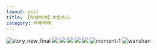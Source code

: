 ```yaml
---
layout: post
title: 【哔哩哔哩】木鱼水心
category: 哔哩哔哩
---
```

![story_new_final](http://rbwl8nwm4.hd-bkt.clouddn.com/img/story_new_final_0322.png)
![](http://rbwl8nwm4.hd-bkt.clouddn.com/img/muyu-0319-1.png)
![](http://rbwl8nwm4.hd-bkt.clouddn.com/img/muyu-220327-1.png)
![](http://ran7ztk3m.hd-bkt.clouddn.com/img/muyu-220509-1.jpg)
![](http://ran7ztk3m.hd-bkt.clouddn.com/img/muyu-220509-2.jpg)
![](http://ran7ztk3m.hd-bkt.clouddn.com/img/muyu-220509-3.jpg)
![moment-1](http://rbwl8nwm4.hd-bkt.clouddn.com/img/moment-1.png)
![wanshan](http://rbwl8nwm4.hd-bkt.clouddn.com/img/wanshan.png)
